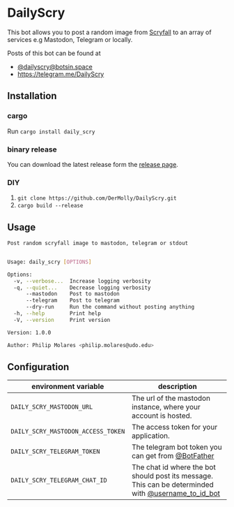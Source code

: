 # DailyScry

This bot allows you to post a random image from [Scryfall][scryfall] to an array of
services e.g Mastodon, Telegram or locally.

Posts of this bot can be found at

- <a rel="me" href="https://botsin.space/@dailyscry">@dailyscry@botsin.space</a>
- <https://telegram.me/DailyScry>

## Installation

### cargo

Run `cargo install daily_scry`

### binary release

You can download the latest release form the [release page][releases].

### DIY

1. `git clone https://github.com/DerMolly/DailyScry.git`
2. `cargo build --release`

## Usage

```sh
Post random scryfall image to mastodon, telegram or stdout


Usage: daily_scry [OPTIONS]

Options:
  -v, --verbose...  Increase logging verbosity
  -q, --quiet...    Decrease logging verbosity
      --mastodon    Post to mastodon
      --telegram    Post to telegram
      --dry-run     Run the command without posting anything
  -h, --help        Print help
  -V, --version     Print version

Version: 1.0.0

Author: Philip Molares <philip.molares@udo.edu>
```

## Configuration

|        environment variable        |                                                       description                                                         |
| ---------------------------------- | ------------------------------------------------------------------------------------------------------------------------- |
| `DAILY_SCRY_MASTODON_URL`          | The url of the mastodon instance, where your account is hosted.                                                           |
| `DAILY_SCRY_MASTODON_ACCESS_TOKEN` | The access token for your application.                          							         | 
| `DAILY_SCRY_TELEGRAM_TOKEN`        | The telegram bot token you can get from [@BotFather][botfather]                                                           |
| `DAILY_SCRY_TELEGRAM_CHAT_ID`      | The chat id where the bot should post its message. This can be determinded with [@username_to_id_bot][username_to_id_bot] |

[scryfall]: https://scryfall.com
[releases]: https://github.com/DerMolly/DailyScry/releases
[botfather]: https://telegram.me/BotFather
[username_to_id_bot]: https://telegram.me/username_to_id_bot
